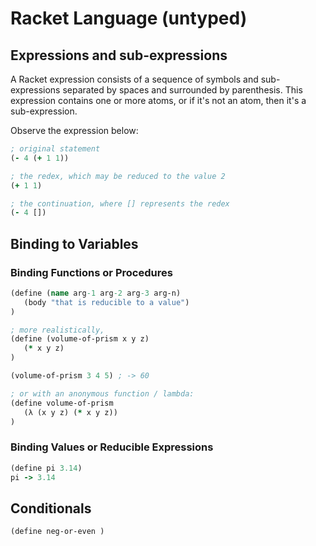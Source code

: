 # Racket Language (untyped)

## Expressions and sub-expressions

A Racket expression consists of a sequence of symbols and sub-expressions
separated by spaces and surrounded by parenthesis. This expression contains one
or more atoms, or if it's not an atom, then it's a sub-expression.


Observe the expression below:

``` clojure
; original statement
(- 4 (+ 1 1))

; the redex, which may be reduced to the value 2
(+ 1 1)

; the continuation, where [] represents the redex
(- 4 [])
```

## Binding to Variables

### Binding Functions or Procedures

``` clojure
(define (name arg-1 arg-2 arg-3 arg-n)
   (body "that is reducible to a value")
)

; more realistically,
(define (volume-of-prism x y z)
   (* x y z)
)

(volume-of-prism 3 4 5) ; -> 60

; or with an anonymous function / lambda:
(define volume-of-prism 
   (λ (x y z) (* x y z))
)
```

### Binding Values or Reducible Expressions

``` clojure
(define pi 3.14)
pi -> 3.14
```

## Conditionals

``` clojure
(define neg-or-even )
```
